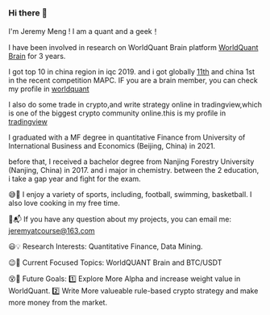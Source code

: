 ### Hi there 👋

I'm Jeremy Meng ! I am a quant and a geek！

I have been involved in research on WorldQuant Brain platform [WorldQuant Brain](https://platform.worldquantbrain.com/) for 3 years.

I got top 10 in china region in iqc 2019. and i got globally [11th](./MAPC2023%20Certificate.pdf) and china 1st in the recent competition MAPC. IF you are a brain member, you can check my profile in [worldquant](https://platform.worldquantbrain.com/profile/public/ZM43612)

I also do some trade in crypto,and write strategy online in tradingview,which is one of the biggest crypto community online.this is my profile in [tradingview](https://cn.tradingview.com/u/jeremytousnet/#published-scripts)
 
I graduated with a MF degree in quantitative Finance from University of International Business and Economics (Beijing, China) in 2021. 

before that, I received a bachelor degree from Nanjing Forestry University (Nanjing, China) in 2017. and i major in chemistry. between the 2 education, i take a gap year and fight for the exam.

😅🔆 I enjoy a variety of sports, including, football, swimming, basketball. I also love cooking in my free time.

📧📬 If you have any question about my projects, you can email me: jeremyatcourse@163.com  

😃💡 Research Interests: Quantitative Finance, Data Mining.

😉👻 Current Focused Topics: WorldQUANT Brain and BTC/USDT

😵🔭 Future Goals: 1️⃣ Explore More Alpha and increase weight value in WorldQuant.   2️⃣ Write More valueable rule-based crypto strategy and make more money from the market.
